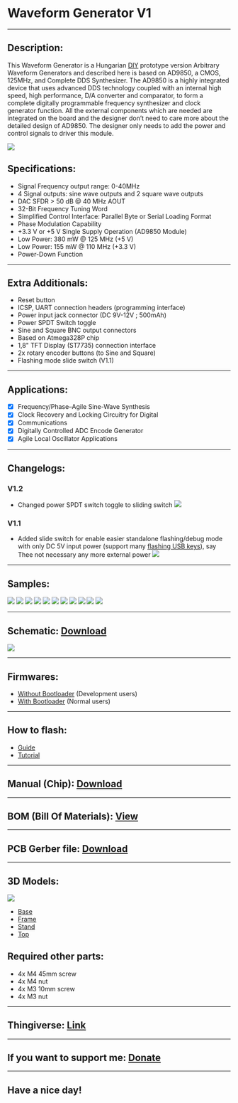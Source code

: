 # Waveform Generator V1

---

## Description:

This Waveform Generator is a Hungarian [DIY](https://en.wikipedia.org/wiki/Do_it_yourself "Wikipedia") prototype version Arbitrary Waveform Generators and described here is based on AD9850, a CMOS, 125MHz, and Complete DDS Synthesizer. The AD9850 is a highly integrated device that uses advanced DDS technology coupled with an internal high speed, high performance, D/A converter and comparator, to form a complete digitally programmable frequency synthesizer and clock generator function. All the external components which are needed are integrated on the board and the designer don’t need to care more about the detailed design of AD9850. The designer only needs to add the power and control signals to driver this module.

![](/pictures/wfg_logo.jpg)

## Specifications:

- Signal Frequency output range: 0-40MHz
- 4 Signal outputs: sine wave outputs and 2 square wave outputs
- DAC SFDR > 50 dB @ 40 MHz AOUT
- 32-Bit Frequency Tuning Word
- Simplified Control Interface: Parallel Byte or Serial Loading Format
- Phase Modulation Capability
- +3.3 V or +5 V Single Supply Operation (AD9850 Module)
- Low Power: 380 mW @ 125 MHz (+5 V)
- Low Power: 155 mW @ 110 MHz (+3.3 V)
- Power-Down Function

---

## Extra Additionals:

- Reset button
- ICSP, UART connection headers (programming interface)
- Power input jack connector (DC 9V-12V ; 500mAh)
- Power SPDT Switch toggle
- Sine and Square BNC output connectors
- Based on Atmega328P chip
- 1,8" TFT Display (ST7735) connection interface
- 2x rotary encoder buttons (to Sine and Square)
- Flashing mode slide switch (V1.1)

---

## Applications:

- [x] Frequency/Phase–Agile Sine-Wave Synthesis
- [x] Clock Recovery and Locking Circuitry for Digital
- [x] Communications
- [x] Digitally Controlled ADC Encode Generator
- [x] Agile Local Oscillator Applications

---

## Changelogs:

### V1.2

- Changed power SPDT switch toggle to sliding switch
![](/pictures/9.jpg)

### V1.1

- Added slide switch for enable easier standalone flashing/debug mode with only DC 5V input power (support many [flashing USB keys](https://www.aliexpress.com/wholesale?catId=0&initiative_id=SB_20200810135246&SearchText=ftdi+usb "Aliexpress")), say Thee not necessary  any more external power
![](/pictures/8.jpg)

---

## Samples:

![](/pictures/3.jpg)
![](/pictures/1.jpg)
![](/pictures/2.jpg)
![](/pictures/4.jpg)
![](/pictures/5.jpg)
![](/pictures/6.jpg)
![](/pictures/7.jpg)
![](/pictures/1khz_si.jpg)
![](/pictures/1khz_sq.jpg)
![](/pictures/1mhz_si.jpg)
![](/pictures/1mhz_sq.jpg)

---

## Schematic: [Download](https://github.com/drcyberg/Waveform_Generator_V1/blob/master/pictures/waveform_generator.pdf "Download")

![](/pictures/waveform_generator-1.jpg)

---

## Firmwares:

- [Without Bootloader](https://github.com/drcyberg/Waveform_Generator_V1/blob/master/firmware/wfg_v1.hex "Firmware") (Development users)
- [With Bootloader](https://github.com/drcyberg/Waveform_Generator_V1/blob/master/firmware/wfg_v1_with_bootloader.hex "Firmware") (Normal users)

---

## How to flash:

- [Guide](https://www.arduino.cc/en/Guide/ArduinoISP "Guide")
- [Tutorial](https://www.arduino.cc/en/tutorial/arduinoISP "Tutorial")

---

## Manual (Chip): [Download](https://github.com/drcyberg/Waveform_Generator_V1/blob/master/pictures/ad9850.pdf "Manual")

---

## BOM (Bill Of Materials): [View](https://htmlpreview.github.io/?https://github.com/drcyberg/Waveform_Generator_V1/blob/master/bom/wfgbom.html "View")

---

## PCB Gerber file: [Download](https://github.com/drcyberg/Waveform_Generator_V1/blob/master/manufacturing/wfg_v1_2.zip "Download")

---

## 3D Models:

![](/pictures/Assembled.jpg)

- [Base](https://github.com/drcyberg/Waveform_Generator_V1/blob/master/stl/base.stl "Base")
- [Frame](https://github.com/drcyberg/Waveform_Generator_V1/blob/master/stl/frame.stl "Frame")
- [Stand](https://github.com/drcyberg/Waveform_Generator_V1/blob/master/stl/stand.stl "Stand")
- [Top](https://github.com/drcyberg/Waveform_Generator_V1/blob/master/stl/top.stl "Top")

## Required other parts:

- 4x M4 45mm screw
- 4x M4 nut
- 4x M3 10mm screw
- 4x M3 nut

---

## Thingiverse: [Link](https://www.thingiverse.com/thing:4544577 "Link")

---

## If you want to support me: [Donate](https://www.paypal.me/Kunee82 "Donate")

---

## Have a nice day!
